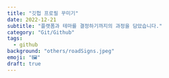 ```yaml
---
title: "깃헙 프로필 꾸미기"
date: 2022-12-21
subtitle: "플랫폼과 테마를 결정하기까지의 과정을 담았습니다."
category: "Git/Github"
tags:
  - github
background: "others/roadSigns.jpeg"
emoji: "🖼"
draft: true
---
```

